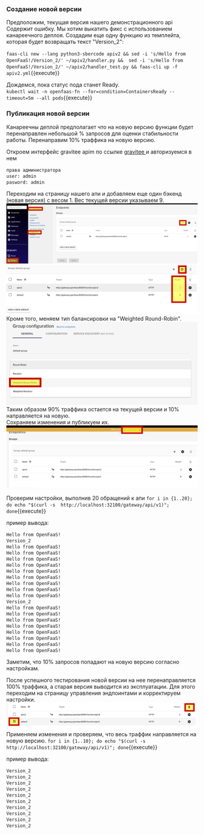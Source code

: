 ###  Создание новой версии
Предположим, текущая версия нашего демонстрационного api Содержит ошибку. Мы хотим выкатить фикс с использованием канареечного деплоя.
Создадим еще одну функцию из темплейта, которая будет возвращать текст "Version_2":

`faas-cli new --lang python3-sbercode apiv2 && sed -i 's/Hello from OpenFaaS!/Version_2/' ~/apiv2/handler.py &&  sed -i 's/Hello from OpenFaaS!/Version_2/' ~/apiv2/handler_test.py && faas-cli up -f apiv2.yml`{{execute}}

Дождемся, пока статус пода станет Ready.  
`kubectl wait -n openfaas-fn --for=condition=ContainersReady --timeout=5m --all pods`{{execute}}  

### Публикация новой версии

Канареечны деплой предполагает что на новую версию функции будет перенаправлен небольшой % запросов для оценки стабильности работы.
Перенаправим 10% траффика на новую версию.

Откроем интерфейс gravitee apim по ссылке [gravitee ](https://[[HOST_SUBDOMAIN]]-32100-[[KATACODA_HOST]].environments.katacoda.com/)  и авторизуемся в нем  
```
права администратора
user: admin
pasword: admin

```

Переходим на страницу нашего апи и добавляем еще один бэкенд (новая версия) с весом 1. Вес текущей версии указываем 9. 
![App_](./assets/openapi4-1.png)
![App_](./assets/openapi4-2.png)
Кроме того, меняем тип балансировки на "Weighted Round-Robin". 
![App_](./assets/openapi4-3.png) 
Таким образом 90% траффика остается на текущей версии и 10% направляется на новую.  
Сохраняем изменения и публикуем их.
![App_](./assets/openapi4-4.png) 

Проверим настройки, выполнив 20 обращений к апи
`for i in {1..20}; do echo "$(curl -s  http://localhost:32100/gateway/api/v1)"; done`{{execute}}

пример вывода:
```
Hello from OpenFaaS!
Version_2
Hello from OpenFaaS!
Hello from OpenFaaS!
Hello from OpenFaaS!
Hello from OpenFaaS!
Hello from OpenFaaS!
Hello from OpenFaaS!
Hello from OpenFaaS!
Hello from OpenFaaS!
Hello from OpenFaaS!
Version_2
Hello from OpenFaaS!
Hello from OpenFaaS!
Hello from OpenFaaS!
Hello from OpenFaaS!
Hello from OpenFaaS!
Hello from OpenFaaS!
Hello from OpenFaaS!
Hello from OpenFaaS!
```
Заметим, что 10% запросов попадают на новую версию согласно настройкам.

После успешного тестирования новой версии на нее перенаправляется 100% траффика, а старая версия выводится из эксплуатации. 
Для этого переходим на страницу управления эндпоинтами и корректируем настройки.
![App_](./assets/openapi4-5.png) 
Применяем изменения и проверяем, что весь траффик направляется на новую версию.
`for i in {1..10}; do echo "$(curl -s  http://localhost:32100/gateway/api/v1)"; done`{{execute}}

пример вывода:

```
Version_2
Version_2
Version_2
Version_2
Version_2
Version_2
Version_2
Version_2
Version_2
Version_2
```